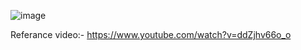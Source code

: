 ![image](https://github.com/SushantOps/AWS_Devops_Questions_and_Answers/assets/109059766/fa7c71df-3d81-435a-a417-5ce2ba8b667a)


Referance video:- https://www.youtube.com/watch?v=ddZjhv66o_o
